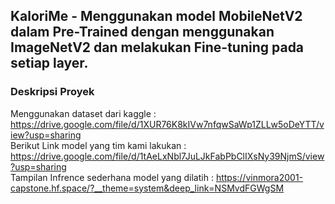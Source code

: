 ## KaloriMe - Menggunakan model MobileNetV2 dalam Pre-Trained dengan menggunakan ImageNetV2 dan melakukan Fine-tuning pada setiap layer.

### Deskripsi Proyek
Menggunakan dataset dari kaggle : https://drive.google.com/file/d/1XUR76K8kIVw7nfqwSaWp1ZLLw5oDeYTT/view?usp=sharing <br>
Berikut Link model yang tim kami lakukan : https://drive.google.com/file/d/1tAeLxNbl7JuLJkFabPbClIXsNy39NjmS/view?usp=sharing<br>
Tampilan Infrence sederhana model yang dilatih : https://vinmora2001-capstone.hf.space/?__theme=system&deep_link=NSMvdFGWgSM

